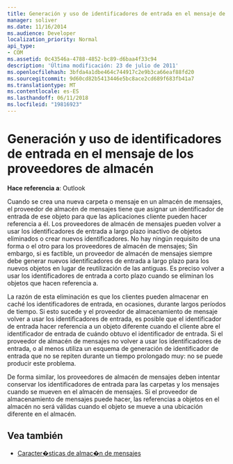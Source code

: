 ```yaml
---
title: Generación y uso de identificadores de entrada en el mensaje de los proveedores de almacén
manager: soliver
ms.date: 11/16/2014
ms.audience: Developer
localization_priority: Normal
api_type:
- COM
ms.assetid: 0c43546a-4788-4852-bc89-d6baa4f33c94
description: 'Última modificación: 23 de julio de 2011'
ms.openlocfilehash: 3bfda4a1dbe464c744917c2e9b3ca66eaf88fd20
ms.sourcegitcommit: 9d60cd82b5413446e5bc8ace2cd689f683fb41a7
ms.translationtype: MT
ms.contentlocale: es-ES
ms.lasthandoff: 06/11/2018
ms.locfileid: "19816923"
---
```

# <a name="generating-and-using-entry-identifiers-in-message-store-providers"></a>Generación y uso de identificadores de entrada en el mensaje de los proveedores de almacén

**Hace referencia a**: Outlook 
  
Cuando se crea una nueva carpeta o mensaje en un almacén de mensajes, el proveedor de almacén de mensajes tiene que asignar un identificador de entrada de ese objeto para que las aplicaciones cliente pueden hacer referencia a él. Los proveedores de almacén de mensajes pueden volver a usar los identificadores de entrada a largo plazo inactivo de objetos eliminados o crear nuevos identificadores. No hay ningún requisito de una forma o el otro para los proveedores de almacén de mensajes; Sin embargo, si es factible, un proveedor de almacén de mensajes siempre debe generar nuevos identificadores de entrada a largo plazo para los nuevos objetos en lugar de reutilización de las antiguas. Es preciso volver a usar los identificadores de entrada a corto plazo cuando se eliminan los objetos que hacen referencia a.
  
La razón de esta eliminación es que los clientes pueden almacenar en caché los identificadores de entrada, en ocasiones, durante largos períodos de tiempo. Si esto sucede y el proveedor de almacenamiento de mensaje volver a usar los identificadores de entrada, es posible que el identificador de entrada hacer referencia a un objeto diferente cuando el cliente abre el identificador de entrada de cuándo obtuvo el identificador de entrada. Si el proveedor de almacén de mensajes no volver a usar los identificadores de entrada, o al menos utiliza un esquema de generación de identificador de entrada que no se repiten durante un tiempo prolongado muy: no se puede producir este problema.
  
De forma similar, los proveedores de almacén de mensajes deben intentar conservar los identificadores de entrada para las carpetas y los mensajes cuando se mueven en el almacén de mensajes. Si el proveedor de almacenamiento de mensajes puede hacer, las referencias a objetos en el almacén no será válidas cuando el objeto se mueve a una ubicación diferente en el almacén.
  
## <a name="see-also"></a>Vea también

- [Caracter�sticas de almac�n de mensajes](message-store-features.md)

